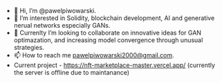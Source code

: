 - 👋 Hi, I’m @pawelpiwowarski.
- 👀 I’m interested in Solidity, blockchain development, AI and generative nerual networks especially GANs. 
- 💞️ Currenlty I’m looking to collaborate on innovative ideas for GAN optimazation, and increasing model convergence through unusual strategies. 
- 📫 How to reach me pawelpiwowarski2000@gmail.com.
- Current project - https://nft-marketplace-master.vercel.app/ (currently the server is offline due to maintanance) 

<!---
pawelpiwowarski/pawelpiwowarski is a ✨ special ✨ repository because its `README.md` (this file) appears on your GitHub profile.
You can click the Preview link to take a look at your changes.
--->
